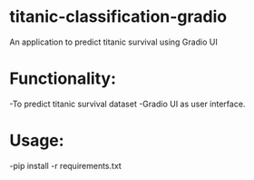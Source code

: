 # titanic-classification-gradio
An application to predict titanic survival using Gradio UI

# Functionality:
-To predict titanic survival dataset
-Gradio UI as user interface.

# Usage:
-pip install -r requirements.txt

